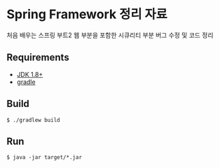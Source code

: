# Spring Framework 정리 자료
처음 배우는 스프링 부트2 웹 부분을 포함한 시큐리티 부분 버그 수정 및 코드 정리

## Requirements
- [JDK 1.8+](https://www.oracle.com/technetwork/java/javase/downloads/jdk8-downloads-2133151.html)
- [gradle](https://gradle.org/)

## Build
```
$ ./gradlew build
```

## Run
```
$ java -jar target/*.jar
```

